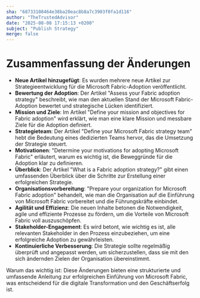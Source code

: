 ```yaml
---
sha: "68733108464e38ba20eac8b8a7c3903f0fa1d116"
author: "TheTrustedAdvisor"
date: "2025-08-08 17:15:13 +0200"
subject: "Publish Strategy"
merge: false
---
```


# Zusammenfassung der Änderungen

- **Neue Artikel hinzugefügt**: Es wurden mehrere neue Artikel zur Strategieentwicklung für die Microsoft Fabric-Adoption veröffentlicht.
- **Bewertung der Adoption**: Der Artikel "Assess your Fabric adoption strategy" beschreibt, wie man den aktuellen Stand der Microsoft Fabric-Adoption bewertet und strategische Lücken identifiziert.
- **Mission und Ziele**: Im Artikel "Define your mission and objectives for Fabric adoption" wird erklärt, wie man eine klare Mission und messbare Ziele für die Adoption definiert.
- **Strategieteam**: Der Artikel "Define your Microsoft Fabric strategy team" hebt die Bedeutung eines dedizierten Teams hervor, das die Umsetzung der Strategie steuert.
- **Motivationen**: "Determine your motivations for adopting Microsoft Fabric" erläutert, warum es wichtig ist, die Beweggründe für die Adoption klar zu definieren.
- **Überblick**: Der Artikel "What is a Fabric adoption strategy?" gibt einen umfassenden Überblick über die Schritte zur Erstellung einer erfolgreichen Strategie.
- **Organisationsvorbereitung**: "Prepare your organization for Microsoft Fabric adoption" behandelt, wie man die Organisation auf die Einführung von Microsoft Fabric vorbereitet und die Führungskräfte einbindet.
- **Agilität und Effizienz**: Die neuen Inhalte betonen die Notwendigkeit, agile und effiziente Prozesse zu fördern, um die Vorteile von Microsoft Fabric voll auszuschöpfen.
- **Stakeholder-Engagement**: Es wird betont, wie wichtig es ist, alle relevanten Stakeholder in den Prozess einzubeziehen, um eine erfolgreiche Adoption zu gewährleisten.
- **Kontinuierliche Verbesserung**: Die Strategie sollte regelmäßig überprüft und angepasst werden, um sicherzustellen, dass sie mit den sich ändernden Zielen der Organisation übereinstimmt.

Warum das wichtig ist: Diese Änderungen bieten eine strukturierte und umfassende Anleitung zur erfolgreichen Einführung von Microsoft Fabric, was entscheidend für die digitale Transformation und den Geschäftserfolg ist.

